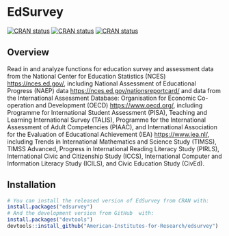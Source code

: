 
<!-- README.md is generated from README.Rmd. Please edit that file -->

# EdSurvey

<!-- badges: start -->

[![CRAN
status](https://www.r-pkg.org/badges/version-ago/EdSurvey)](https://www.r-pkg.org/badges/version-ago/EdSurvey)
[![CRAN
status](https://cranlogs.r-pkg.org/badges/EdSurvey)](https://cranlogs.r-pkg.org/badges/EdSurvey)
[![CRAN
status](https://cranlogs.r-pkg.org/badges/grand-total/EdSurvey)](https://cranlogs.r-pkg.org/badges/grand-total/EdSurvey)

<!-- badges: end -->

## Overview

Read in and analyze functions for education survey and assessment data
from the National Center for Education Statistics (NCES)
<https://nces.ed.gov/>, including National Assessment of Educational
Progress (NAEP) data <https://nces.ed.gov/nationsreportcard/> and data
from the International Assessment Database: Organisation for Economic
Co-operation and Development (OECD) <https://www.oecd.org/>, including
Programme for International Student Assessment (PISA), Teaching and
Learning International Survey (TALIS), Programme for the International
Assessment of Adult Competencies (PIAAC), and International Association
for the Evaluation of Educational Achievement (IEA)
<https://www.iea.nl/>, including Trends in International Mathematics and
Science Study (TIMSS), TIMSS Advanced, Progress in International Reading
Literacy Study (PIRLS), International Civic and Citizenship Study
(ICCS), International Computer and Information Literacy Study (ICILS),
and Civic Education Study (CivEd).

## Installation

``` r
# You can install the released version of EdSurvey from CRAN with:
install.packages("edsurvey")
# And the development version from GitHub  with:
install.packages("devtools")
devtools::install_github("American-Institutes-for-Research/edsurvey")
```
